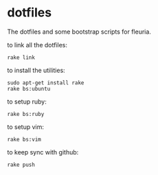 # dotfiles

The dotfiles and some bootstrap scripts for fleuria.

to link all the dotfiles:

    rake link

to install the utilities:

    sudo apt-get install rake
    rake bs:ubuntu

to setup ruby:
    
    rake bs:ruby

to setup vim:
    
    rake bs:vim

to keep sync with github:

    rake push

